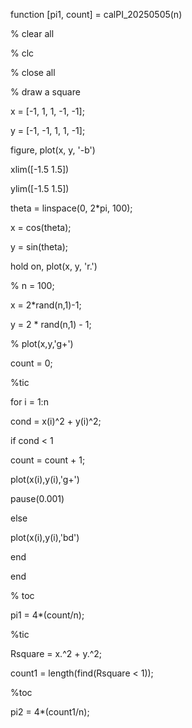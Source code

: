 function [pi1, count] = calPI_20250505(n)

% clear all

% clc

% close all

% draw a square

x = [-1, 1, 1, -1, -1];

y = [-1, -1, 1, 1, -1];

figure, plot(x, y, '-b')

xlim([-1.5 1.5])

ylim([-1.5 1.5])

theta = linspace(0, 2*pi, 100);

x = cos(theta);

y = sin(theta);

hold on, plot(x, y, 'r.')

% n = 100;

x = 2*rand(n,1)-1;

y = 2 * rand(n,1) - 1;

% plot(x,y,'g+')

count = 0;

%tic

for i = 1:n

cond = x(i)^2 + y(i)^2;

if cond < 1

count = count + 1;

plot(x(i),y(i),'g+')

pause(0.001)

else

plot(x(i),y(i),'bd')

end

end

% toc

pi1 = 4*(count/n);

%tic

Rsquare = x.^2 + y.^2;

count1 = length(find(Rsquare < 1));

%toc

pi2 = 4*(count1/n);